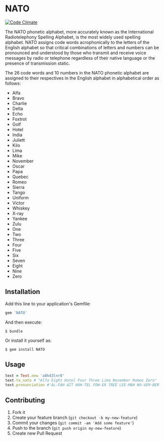 # NATO

[![Code Climate](https://codeclimate.com/github/lukelex/NATO.png)](https://codeclimate.com/github/lukelex/NATO)

The NATO phonetic alphabet, more accurately known as the International
Radiotelephony Spelling Alphabet, is the most widely used spelling
alphabet. NATO assigns code words acrophonically to the letters of the
English alphabet so that critical combinations of letters and numbers
can be pronounced and understood by those who transmit and receive
voice messages by radio or telephone regardless of their native
language or the presence of transmission static.

The 26 code words and 10 numbers in the NATO phonetic alphabet are assigned to their respectives in the English alphabet in alphabetical order as follows:

* Alfa
* Bravo
* Charlie
* Delta
* Echo
* Foxtrot
* Golf
* Hotel
* India
* Juliett
* Kilo
* Lima
* Mike
* November
* Oscar
* Papa
* Quebec
* Romeo
* Sierra
* Tango
* Uniform
* Victor
* Whiskey
* X-ray
* Yankee
* Zulu
* One
* Two
* Three
* Four
* Five
* Six
* Seven
* Eight
* Nine
* Zero

## Installation

Add this line to your application's Gemfile:

```ruby
gem 'NATO'
```

And then execute:

```
$ bundle
```

Or install it yourself as:

```
$ gem install NATO
```

## Usage

```ruby
text = Text.new 'a8h43lnr0'
text.to_nato # "Alfa Eight Hotel Four Three Lima November Romeo Zero"
text.pronunciation #'AL-FAH AIT HOH-TEL FOW-ER TREE LEE-MAH NO-VEM-BER ROW-ME-OH ZEE-RO'
```

## Contributing

1. Fork it
2. Create your feature branch (`git checkout -b my-new-feature`)
3. Commit your changes (`git commit -am 'Add some feature'`)
4. Push to the branch (`git push origin my-new-feature`)
5. Create new Pull Request
